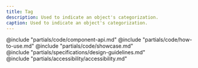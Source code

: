 ```yaml
---
title: Tag
description: Used to indicate an object's categorization.
caption: Used to indicate an object's categorization.
---
```


<section data-tab="Code">
  @include "partials/code/component-api.md"
  @include "partials/code/how-to-use.md"
  @include "partials/code/showcase.md"
</section>

<section data-tab="Specifications">
  @include "partials/specifications/design-guidelines.md"
</section>

<section data-tab="Accessibility">
  @include "partials/accessibility/accessibility.md"
</section>

